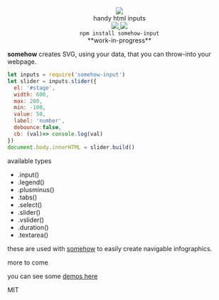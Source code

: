 
<div align="center">
  <img src="https://cloud.githubusercontent.com/assets/399657/23590290/ede73772-01aa-11e7-8915-181ef21027bc.png" />
  <div>handy html inputs</div>

  <a href="https://npmjs.org/package/somehow-input">
    <img src="https://img.shields.io/npm/v/somehow-input.svg?style=flat-square" />
  </a>
  <a href="https://unpkg.com/somehow-input">
    <img src="https://badge-size.herokuapp.com/spencermountain/somehow-input/master/builds/somehow.min.js" />
  </a>
</div>


<div align="center">
  <code>npm install somehow-input</code>
</div>

<div align="center">
**work-in-progress**
</div>

**somehow** creates SVG, using your data, that you can throw-into your webpage.

```js
let inputs = require('somehow-input')
let slider = inputs.slider({
  el: '#stage',
  width: 600,
  max: 200,
  min: -100,
  value: 50,
  label: 'number',
  debounce:false,
  cb: (val)=> console.log(val)
})
document.body.innerHTML = slider.build()
```

available types
* .input()
* .legend()
* .plusminus()
* .tabs()
* .select()
* .slider()
* .vslider()
* .duration()
* .textarea()

these are used with [somehow](https://github.com/spencermountain/somehow) to easily create navigable infographics.

more to come

you can see some [demos here](http://thensome.how/)

MIT
